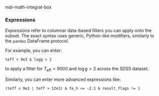 mdi-math-integral-box
### Expressions
_Expressions_ refer to columnar data-based filters you can apply onto the subset. The exact syntax uses generic, Python-like modifiers, similarly to the `pandas` DataFrame protocol. 

For example, you can enter:

    teff < 9e3 & logg > 2

to apply a filter for $T_{\mathrm{eff}} < 9000$ and $\log g > 2$ across the SDSS dataset.

Similarly, you can enter more advanced expressions like:

    (teff < 9e3 | teff > 12e3) & fe_h <= -2.1 & result_flags != 1

